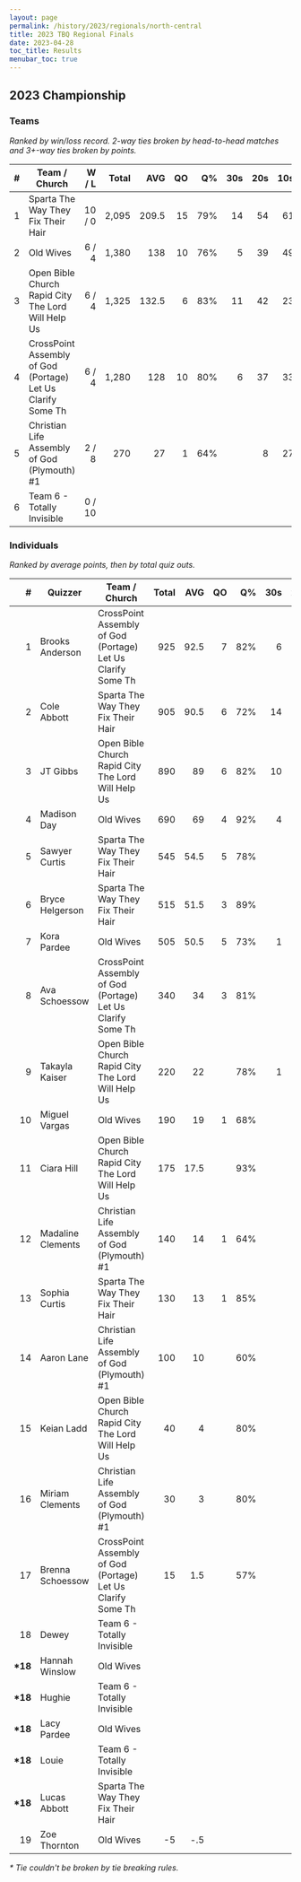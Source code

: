 ```yaml
---
layout: page
permalink: /history/2023/regionals/north-central
title: 2023 TBQ Regional Finals
date: 2023-04-28
toc_title: Results
menubar_toc: true
---
```


## 2023 Championship
### Teams

*Ranked by win/loss record. 2-way ties broken by head-to-head matches and 3+-way ties broken by points.*

| # | Team / Church | W / L | Total | AVG | QO | Q% | 30s | 20s | 10s |
|--:|---|--:|--:|--:|--:|--:|--:|--:|--:|
| 1 | Sparta The Way They Fix Their Hair | 10 / 0 | 2,095 | 209.5 | 15 | 79% | 14 | 54 | 61 |
| 2 | Old Wives | 6 / 4 | 1,380 | 138 | 10 | 76% | 5 | 39 | 49 |
| 3 | Open Bible Church Rapid City The Lord Will Help Us | 6 / 4 | 1,325 | 132.5 | 6 | 83% | 11 | 42 | 23 |
| 4 | CrossPoint Assembly of God (Portage) Let Us Clarify Some Th | 6 / 4 | 1,280 | 128 | 10 | 80% | 6 | 37 | 33 |
| 5 | Christian Life Assembly of God (Plymouth) #1 | 2 / 8 | 270 | 27 | 1 | 64% |  | 8 | 27 |
| 6 | Team 6 - Totally Invisible | 0 / 10 |  |  |  |  |  |  |  |

### Individuals

*Ranked by average points, then by total quiz outs.*

| # | Quizzer | Team / Church | Total | AVG | QO | Q% | 30s | 20s | 10s |
|--:|---|---|--:|--:|--:|--:|--:|--:|--:|
| 1 | Brooks Anderson | CrossPoint Assembly of God (Portage) Let Us Clarify Some Th | 925 | 92.5 | 7 | 82% | 6 | 31 | 9 |
| 2 | Cole Abbott | Sparta The Way They Fix Their Hair | 905 | 90.5 | 6 | 72% | 14 | 28 | 2 |
| 3 | JT Gibbs | Open Bible Church Rapid City The Lord Will Help Us | 890 | 89 | 6 | 82% | 10 | 28 | 3 |
| 4 | Madison Day | Old Wives | 690 | 69 | 4 | 92% | 4 | 23 | 6 |
| 5 | Sawyer Curtis | Sparta The Way They Fix Their Hair | 545 | 54.5 | 5 | 78% |  | 16 | 19 |
| 6 | Bryce Helgerson | Sparta The Way They Fix Their Hair | 515 | 51.5 | 3 | 89% |  | 9 | 30 |
| 7 | Kora Pardee | Old Wives | 505 | 50.5 | 5 | 73% | 1 | 14 | 22 |
| 8 | Ava Schoessow | CrossPoint Assembly of God (Portage) Let Us Clarify Some Th | 340 | 34 | 3 | 81% |  | 6 | 20 |
| 9 | Takayla Kaiser | Open Bible Church Rapid City The Lord Will Help Us | 220 | 22 |  | 78% | 1 | 8 | 9 |
| 10 | Miguel Vargas | Old Wives | 190 | 19 | 1 | 68% |  | 2 | 21 |
| 11 | Ciara Hill | Open Bible Church Rapid City The Lord Will Help Us | 175 | 17.5 |  | 93% |  | 5 | 8 |
| 12 | Madaline Clements | Christian Life Assembly of God (Plymouth) #1 | 140 | 14 | 1 | 64% |  | 4 | 12 |
| 13 | Sophia Curtis | Sparta The Way They Fix Their Hair | 130 | 13 | 1 | 85% |  | 1 | 10 |
| 14 | Aaron Lane | Christian Life Assembly of God (Plymouth) #1 | 100 | 10 |  | 60% |  | 4 | 11 |
| 15 | Keian Ladd | Open Bible Church Rapid City The Lord Will Help Us | 40 | 4 |  | 80% |  | 1 | 3 |
| 16 | Miriam Clements | Christian Life Assembly of God (Plymouth) #1 | 30 | 3 |  | 80% |  |  | 4 |
| 17 | Brenna Schoessow | CrossPoint Assembly of God (Portage) Let Us Clarify Some Th | 15 | 1.5 |  | 57% |  |  | 4 |
| 18 | Dewey | Team 6 - Totally Invisible |  |  |  |  |  |  |  |
| **\*18** | Hannah Winslow | Old Wives |  |  |  |  |  |  |  |
| **\*18** | Hughie | Team 6 - Totally Invisible |  |  |  |  |  |  |  |
| **\*18** | Lacy Pardee | Old Wives |  |  |  |  |  |  |  |
| **\*18** | Louie | Team 6 - Totally Invisible |  |  |  |  |  |  |  |
| **\*18** | Lucas Abbott | Sparta The Way They Fix Their Hair |  |  |  |  |  |  |  |
| 19 | Zoe Thornton | Old Wives | -5 | -.5 |  |  |  |  |  |

*\* Tie couldn't be broken by tie breaking rules.*

